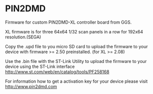 # PIN2DMD

Firmware for custom PIN2DMD-XL controller board from GGS.

XL firmware is for three 64x64 1/32 scan panels in a row for 192x64 resolution.(SEGA)

Copy the .upd file to you micro SD card to upload the firmware to your device with
firmware >= 2.50 preinstalled. (for XL >= 2.08) 

Use the .bin file with the ST-Link Utility to upload the firmware to your device
using the ST-Link interface
http://www.st.com/web/en/catalog/tools/PF258168

For information how to get a activation key for your device 
please visit http://www.pin2dmd.com
